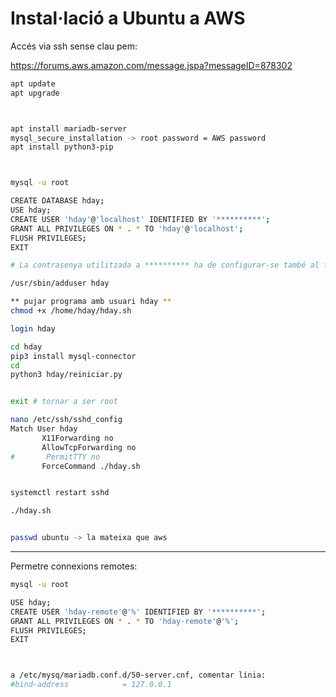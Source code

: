 Instal·lació a Ubuntu a AWS
===========================

Accés via ssh sense clau pem:

https://forums.aws.amazon.com/message.jspa?messageID=878302

```bash
apt update
apt upgrade



apt install mariadb-server
mysql_secure_installation -> root password = AWS password
apt install python3-pip



mysql -u root

CREATE DATABASE hday;
USE hday;
CREATE USER 'hday'@'localhost' IDENTIFIED BY '**********';
GRANT ALL PRIVILEGES ON * . * TO 'hday'@'localhost';
FLUSH PRIVILEGES;
EXIT

# La contrasenya utilitzada a ********** ha de configurar-se també al fitxer logica/claus.py

/usr/sbin/adduser hday

** pujar programa amb usuari hday **
chmod +x /home/hday/hday.sh

login hday

cd hday
pip3 install mysql-connector
cd
python3 hday/reiniciar.py


exit # tornar a ser root

nano /etc/ssh/sshd_config
Match User hday
       X11Forwarding no
       AllowTcpForwarding no
#       PermitTTY no
       ForceCommand ./hday.sh


systemctl restart sshd

./hday.sh


passwd ubuntu -> la mateixa que aws
```

---

Permetre connexions remotes:

```bash
mysql -u root

USE hday;
CREATE USER 'hday-remote'@'%' IDENTIFIED BY '**********';
GRANT ALL PRIVILEGES ON * . * TO 'hday-remote'@'%';
FLUSH PRIVILEGES;
EXIT



a /etc/mysq/mariadb.conf.d/50-server.cnf, comentar línia:
#bind-address            = 127.0.0.1
```
